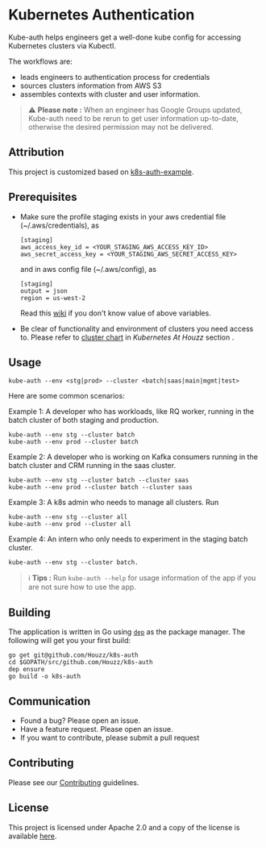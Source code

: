# Kubernetes Authentication

Kube-auth helps engineers get a well-done kube config for accessing Kubernetes clusters via Kubectl.

The workflows are:
* leads engineers to authentication process for credentials
* sources clusters information from AWS S3
* assembles contexts with cluster and user information. 

> :warning: **Please note :** When an engineer has Google Groups updated, Kube-auth need to be rerun to get user information up-to-date, otherwise the desired permission may not be delivered.  

## Attribution
This project is customized based on [k8s-auth-example](https://github.com/pusher/k8s-auth-example).

## Prerequisites

* Make sure the profile staging exists in your aws credential file (~/.aws/credentials), as

  ```
  [staging]
  aws_access_key_id = <YOUR_STAGING_AWS_ACCESS_KEY_ID>
  aws_secret_access_key = <YOUR_STAGING_AWS_SECRET_ACCESS_KEY>
  ```
  and in aws config file (~/.aws/config), as

  ```
  [staging]
  output = json
  region = us-west-2
  ```
  Read this [wiki](https://cr.houzz.net/w/dev-introduction/aws-setup/) if you don't know value of above variables.

* Be clear of functionality and environment of clusters you need access to. Please refer to [cluster chart](https://cr.houzz.net/w/be/kubernetes/use_kubernetes/) in *Kubernetes At Houzz* section .

## Usage

```
kube-auth --env <stg|prod> --cluster <batch|saas|main|mgmt|test> 
```

Here are some common scenarios:

Example 1: A developer who has workloads, like RQ worker, running in the batch cluster of both staging and production. 
```
kube-auth --env stg --cluster batch
kube-auth --env prod --cluster batch
```

Example 2: A developer who is working on Kafka consumers running in the batch cluster and CRM running in the saas cluster. 
```
kube-auth --env stg --cluster batch --cluster saas
kube-auth --env prod --cluster batch --cluster saas
```

Example 3: A k8s admin who needs to manage all clusters. Run 
```
kube-auth --env stg --cluster all
kube-auth --env prod --cluster all
```

Example 4: An intern who only needs to experiment in the staging batch cluster.
```
kube-auth --env stg --cluster batch.
```

> :information_source: **Tips :** Run `kube-auth --help` for usage information of the app if you are not sure how to use the app.

## Building
The application is written in Go using [`dep`](https://github.com/golang/dep)
as the package manager. The following will get you your first build:

```
go get git@github.com/Houzz/k8s-auth
cd $GOPATH/src/github.com/Houzz/k8s-auth
dep ensure
go build -o k8s-auth
```

## Communication

* Found a bug? Please open an issue.
* Have a feature request. Please open an issue.
* If you want to contribute, please submit a pull request

## Contributing
Please see our [Contributing](CONTRIBUTING.md) guidelines.

## License
This project is licensed under Apache 2.0 and a copy of the license is available [here](LICENSE).
